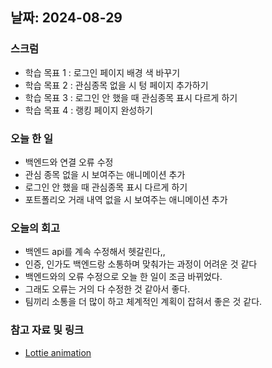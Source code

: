 ## 날짜: 2024-08-29

### 스크럼
- 학습 목표 1 : 로그인 페이지 배경 색 바꾸기
- 학습 목표 2 : 관심종목 없을 시 텅 페이지 추가하기
- 학습 목표 3 : 로그인 안 했을 때 관심종목 표시 다르게 하기
- 학습 목표 4 : 랭킹 페이지 완성하기

### 오늘 한 일
- 백엔드와 연결 오류 수정
- 관심 종목 없을 시 보여주는 애니메이션 추가
- 로그인 안 했을 때 관심종목 표시 다르게 하기
- 포트폴리오 거래 내역 없을 시 보여주는 애니메이션 추가

### 오늘의 회고
- 백엔드 api를 계속 수정해서 헷갈린다,,
- 인증, 인가도 백엔드랑 소통하며 맞춰가는 과정이 어려운 것 같다
- 백엔드와의 오류 수정으로 오늘 한 일이 조금 바뀌었다.
- 그래도 오류는 거의 다 수정한 것 같아서 좋다.
- 팀끼리 소통을 더 많이 하고 체계적인 계획이 잡혀서 좋은 것 같다.
  
### 참고 자료 및 링크
- [Lottie animation](https://lottiefiles.com/search?q=not+found&category=animations)
